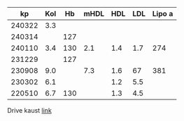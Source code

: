 
| kp     | Kol | Hb  | mHDL | HDL | LDL | Lipo a |
| ------ | --- | --- | ---- | --- | --- | ------ |
| 240322 | 3.3 |     |      |     |     |        |
| 240314 |     | 127 |      |     |     |        |
| 240110 | 3.4 | 130 | 2.1  | 1.4 | 1.7 | 274    |
| 231229 |     | 127 |      |     |     |        |
| 230908 | 9.0 |     | 7.3  | 1.6 | 67  | 381    |
| 230302 | 6.1 |     |      | 1.2 | 5.5 |        |
| 220510 | 6.7 | 130 |      | 1.3 | 4.5 |        |

Drive kaust [link](https://drive.google.com/drive/folders/12mytIbwScsFgjtR2tFgdV3VrJHsqvVOU)

